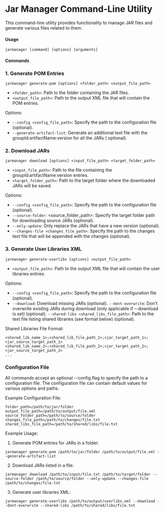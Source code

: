 # Jar Manager Command-Line Utility

This command-line utility provides functionality to manage JAR files and generate various files related to them.

#### Usage

```shell
jarmanager [command] [options] [arguments]
```

#### Commands

### 1. Generate POM Entries

```shell
jarmanager generate-pom [options] <folder_path> <output_file_path>
```

* `<folder_path>`: Path to the folder containing the JAR files.
* `<output_file_path>`: Path to the output XML file that will contain the POM entries.

Options:

* `--config <config_file_path>`: Specify the path to the configuration file (optional).
* `--generate-artifact-list`: Generate an additional text file with the groupId:artifactName:version for all the JARs (
  optional).

### 2. Download JARs

```shell
jarmanager download [options] <input_file_path> <target_folder_path>
```

* `<input_file_path>`: Path to the file containing the groupId:artifactName:version entries.
* `<target_folder_path>`: Path to the target folder where the downloaded JARs will be saved.

Options:

* `--config <config_file_path>`: Specify the path to the configuration file (optional).
* `--source-folder`: <source_folder_path>: Specify the target folder path for downloading source JARs (optional).
* `--only-update`: Only replace the JARs that have a new version (optional).
* `--changes-file <changes_file_path>`: Specify the path to the changes text file that will be appended with the changes
  (optional).

### 3. Generate User Libraries XML

```shell
jarmanager generate-userlibs [options] <output_file_path>
```

* `<output_file_path>`: Path to the output XML file that will contain the user libraries entries.

Options:

* `--config <config_file_path>`: Specify the path to the configuration file (optional).
* `--download`: Download missing JARs (optional).
  `--dont-overwrite`: Don't overwrite existing JARs during download (only applicable if --download is set) (optional).
  `--shared-libs <shared_libs_file_path>`: Path to the text file listing shared libraries (see format below) (optional).

Shared Libraries File Format:

```text 
<shared_lib_name_1>;<shared_lib_file_path_1>;<jar_target_path_1>;<jar_source_target_path_1>
<shared_lib_name_2>;<shared_lib_file_path_2>;<jar_target_path_2>;<jar_source_target_path_2>
...
```

### Configuration File

All commands accept an optional --config flag to specify the path to a configuration file. The configuration file can
contain default values for various options and paths.

Example Configuration File:

```properties
folder_path=/path/to/jar/folder
output_file_path=/path/to/output/file.xml
source_folder_path=/path/to/source/folder
changes_file_path=/path/to/changes/file.txt
shared_libs_file_path=/path/to/shared/libs/file.txt
```

Example Usage:

1. Generate POM entries for JARs in a folder:

```shell
jarmanager generate-pom /path/to/jar/folder /path/to/output/file.xml --generate-artifact-list
```

2. Download JARs listed in a file:

```shell
jarmanager download /path/to/input/file.txt /path/to/target/folder --source-folder /path/to/source/folder --only-update --changes-file /path/to/changes/file.txt
```

3. Generate user libraries XML:

```shell
jarmanager generate-userlibs /path/to/output/userlibs.xml --download --dont-overwrite --shared-libs /path/to/shared/libs/file.txt
```

